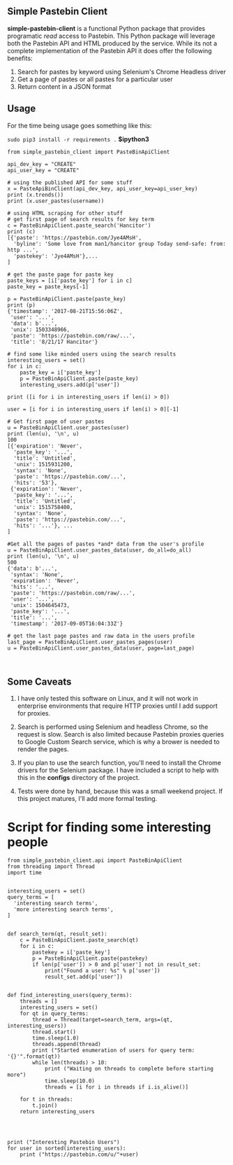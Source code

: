## Simple Pastebin Client
**simple-pastebin-client** is a functional Python package that provides programatic *read* access to Pastebin.  This Python package will leverage both the Pastebin API and HTML produced by the service.  While its not a complete implementation of the Pastebin API it does offer the following benefits:

1. Search for pastes by keyword using Selenium's Chrome Headless driver
2. Get a page of pastes or all pastes for a particular user
3. Return content in a JSON format

## Usage

For the time being usage goes something like this:

``sudo pip3 install -r requirements .``
**$ipython3**

```
from simple_pastebin_client import PasteBinApiClient

api_dev_key = "CREATE" 
api_user_key = "CREATE"

# using the published API for some stuff
x = PasteApiBinClient(api_dev_key, api_user_key=api_user_key)
print (x.trends())
print (x.user_pastes(username))

# using HTML scraping for other stuff
# get first page of search results for key term
c = PasteBinApiClient.paste_search('Hancitor')
print (c)
[{'paste': 'https://pastebin.com/Jye4AMsH',
  'byline': 'Some love from man1/hancitor group Today send-safe: from: http ...',
  'pastekey': 'Jye4AMsH'},...
]

# get the paste page for paste key
paste_keys = [i['paste_key'] for i in c]
paste_key = paste_keys[-1] 

p = PasteBinApiClient.paste(paste_key)
print (p)
{'timestamp': '2017-08-21T15:56:06Z',
 'user': '...',
 'data': b'...',
 'unix': 1503348966,
 'paste': 'https://pastebin.com/raw/...',
 'title': '8/21/17 Hancitor'}

# find some like minded users using the search results
interesting_users = set()
for i in c:
    paste_key = i['paste_key']
    p = PasteBinApiClient.paste(paste_key)
    interesting_users.add(p['user'])

print ([i for i in interesting_users if len(i) > 0])

user = [i for i in interesting_users if len(i) > 0][-1]

# Get first page of user pastes
u = PasteBinApiClient.user_pastes(user)
print (len(u), '\n', u)
100
[{'expiration': 'Never',
  'paste_key': '...',
  'title': 'Untitled',
  'unix': 1515931200,
  'syntax': 'None',
  'paste': 'https://pastebin.com/...',
  'hits': '53'},
 {'expiration': 'Never',
  'paste_key': '...',
  'title': 'Untitled',
  'unix': 1515758400,
  'syntax': 'None',
  'paste': 'https://pastebin.com/...',
  'hits': '...'}, ...
]

#Get all the pages of pastes *and* data from the user's profile
u = PasteBinApiClient.user_pastes_data(user, do_all=do_all)
print (len(u), '\n', u)
500
{'data': b'...',
 'syntax': 'None',
 'expiration': 'Never',
 'hits': '...',
 'paste': 'https://pastebin.com/raw/...',
 'user': '...',
 'unix': 1504645473,
 'paste_key': '...',
 'title': '...',
 'timestamp': '2017-09-05T16:04:33Z'}

# get the last page pastes and raw data in the users profile
last_page = PasteBinApiClient.user_pastes_pages(user)
u = PasteBinApiClient.user_pastes_data(user, page=last_page)



```


## Some Caveats

1. I have only tested this software on Linux, and it will not work in enterprise environments that require HTTP proxies until I add support for proxies.

2. Search is performed using Selenium and headless Chrome, so the request is slow.  Search is also limited because Pastebin proxies queries to Google Custom Search service, which is why a brower is needed to render the pages.  
  
3. If you plan to use the search function, you'll need to install the Chrome drivers for the Selenium package.  I have included a script to help with this in the **configs** directory of the project. 

4. Tests were done by hand, because this was a small weekend project.  If this project matures, I'll add more formal testing. 


# Script for finding some interesting people

```
from simple_pastebin_client.api import PasteBinApiClient
from threading import Thread
import time


interesting_users = set()
query_terms = [
  'interesting search terms',
  'more interesting search terms',
]


def search_term(qt, result_set):
    c = PasteBinApiClient.paste_search(qt)
    for i in c:
        pastekey = i['paste_key']
        p = PasteBinApiClient.paste(pastekey)
        if len(p['user']) > 0 and p['user'] not in result_set:
            print("Found a user: %s" % p['user'])
            result_set.add(p['user'])


def find_interesting_users(query_terms):
    threads = []
    interesting_users = set()
    for qt in query_terms:
        thread = Thread(target=search_term, args=(qt, interesting_users))
        thread.start()
        time.sleep(1.0)
        threads.append(thread)
        print ("Started enumeration of users for query term: '{}'".format(qt))
        while len(threads) > 10:
            print ("Waiting on threads to complete before starting more")
            time.sleep(10.0)
            threads = [i for i in threads if i.is_alive()]

    for t in threads:
        t.join()
    return interesting_users




print ("Interesting Pastebin Users")
for user in sorted(interesting_users):
    print ("https://pastebin.com/u/"+user)

```